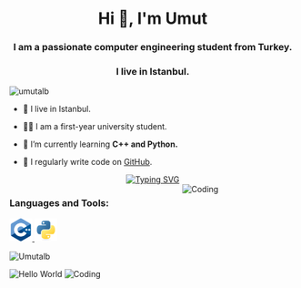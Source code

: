 <h1 align="center">Hi 👋, I'm Umut</h1>
<h3 align="center">I am a passionate computer engineering student from Turkey.</h3>
<h3 align="center">I live in Istanbul.</h3>

<p align="left">
  <img src="https://komarev.com/ghpvc/?username=umutalb&label=Profile%20views&color=0e75b6&style=flat" alt="umutalb" />
</p>

- 🌉 I live in Istanbul.

- 🧑‍🎓 I am a first-year university student.

- 🌱 I’m currently learning **C++ and Python.**

- 📝 I regularly write code on [GitHub](https://github.com/Umutalb).

<p align="left"></p>

<div align="center">
  <a href="https://github.com/Umutalb">
    <img src="https://readme-typing-svg.demolab.com?font=Fira+Code&size=28&duration=3000&pause=500&center=true&vCenter=true&width=435&lines=%e2%9c%a8+Umut+Albayrak+%e2%9c%a8;%f0%9f%93%9a+Computer+Engineer+%f0%9f%92%bb;Welcome+To+My+Profile+%f0%9f%91%80" alt="Typing SVG" />
  </a>
</div>

<img src="https://github.com/Umutalb/Umutalb/blob/main/img/EatSleepCodeRepeat.gif" alt="Coding" width="200" height="200" align="right">

<h3 align="left">Languages and Tools:</h3>
<p align="left">
  <a href="https://www.w3schools.com/cpp/" target="_blank" rel="noreferrer">
    <img src="https://raw.githubusercontent.com/devicons/devicon/master/icons/cplusplus/cplusplus-original.svg" alt="cplusplus" width="40" height="40"/>
  </a>
  <a href="https://www.python.org" target="_blank" rel="noreferrer">
    <img src="https://raw.githubusercontent.com/devicons/devicon/master/icons/python/python-original.svg" alt="python" width="40" height="40"/>
  </a>
</p>

<p align="left">
  <img align="center" src="https://github-readme-stats.vercel.app/api/top-langs/?username=Umutalb&theme=material-palenight&hide_border=false&include_all_commits=false&count_private=false&layout=compact" alt="Umutalb" />
</p>

<p align="left">
  <img src="https://media.giphy.com/media/h408T6Y5GfmXBKW62l/giphy.gif" alt="Hello World" width="300" />
  <img src="https://media.giphy.com/media/bGgsc5mWoryfgKBx1u/giphy.gif" alt="Coding" width="300" />
</p>
